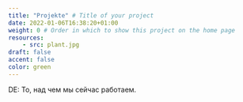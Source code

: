 ```yaml
---
title: "Projekte" # Title of your project
date: 2022-01-06T16:38:20+01:00
weight: 0 # Order in which to show this project on the home page
resources:
    - src: plant.jpg
draft: false
accent: false
color: green
---
```


DE: То, над чем мы сейчас работаем.
